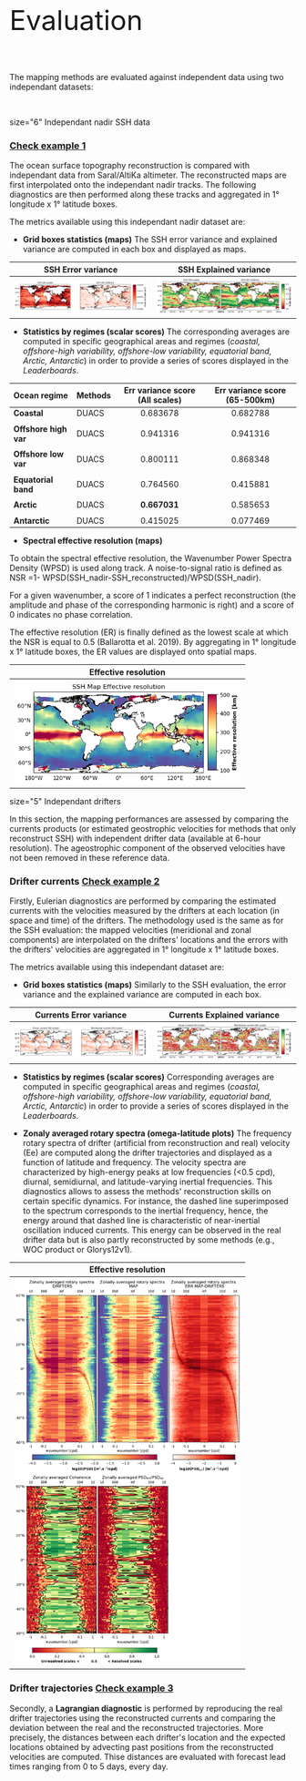  
<br>  

<font size="7"> Evaluation </font>

<br> 

<br> 


The mapping methods are evaluated against independent data using two independant datasets:

<br> 
 
<font> size="6" Independant nadir SSH data</font> 
### [Check example 1](https://github.com/ocean-data-challenges/2023a_SSH_mapping_OSE/blob/main/nb_diags_global/ssh_scores_DUACS_geos.ipynb)

The ocean surface topography reconstruction is compared with independant data from Saral/AltiKa altimeter. The reconstructed maps are first interpolated onto the independant nadir tracks. The following diagnostics are then performed along these tracks and aggregated in 1° longitude x 1° latitude boxes.

The metrics available using this independant nadir dataset are:

- **Grid boxes statistics (maps)**
    The SSH error variance and explained variance are computed in each box and displayed as maps. 
    
| SSH Error variance |  SSH Explained variance |
| ------------ | -------------- |
| <img src="../figures/Maps_DUACS_errvar_glob.png" alt="DUACS Error variance" width="400"/>  |  <img src="../figures/Maps_DUACS_explvar_glob.png" alt="DUACS Error variance" width="400"/>  | 
    
- **Statistics by regimes (scalar scores)** 
    The corresponding averages are computed in specific geographical areas and regimes (*coastal, offshore-high variability, offshore-low variability, equatorial band, Arctic, Antarctic*) in order to provide a series of scores displayed in the *Leaderboards*.
    
    

| Ocean regime          | Methods  |   Err variance score (All scales) |   Err variance score (65-500km) | 
|:----------------------|----------|:---------------------------------:|:-------------------------------:| 
|   **Coastal**         | DUACS    |        0.683678                   |         0.682788                |  
| | | | |  
| **Offshore high var** | DUACS    |        0.941316                   |         0.941316                |  
| | | | |  
| **Offshore low var**  | DUACS    |        0.800111                   |         0.868348                |  
| | | | |  
| **Equatorial band**   | DUACS    |        0.764560                   |         0.415881                |  
| | | | |  
| **Arctic**            | DUACS    |        **0.667031**               |         0.585653                |   
| | | | |  
| **Antarctic**         | DUACS    |        0.415025                   |         0.077469                |  

    
- **Spectral effective resolution (maps)**

To obtain the spectral effective resolution, the Wavenumber Power Spectra Density (WPSD) is used along track. A noise-to-signal ratio is defined as NSR =1- WPSD(SSH_nadir-SSH_reconstructed)/WPSD(SSH_nadir).
 
For a given wavenumber, a score of 1 indicates a perfect reconstruction (the amplitude and phase of the corresponding harmonic is right) and a score of 0 indicates no phase correlation.

The effective resolution (ER) is finally defined as the lowest scale at which the NSR is equal to 0.5 (Ballarotta et al. 2019). By aggregating in 1° longitude x 1° latitude boxes, the ER values are displayed onto spatial maps. 


| Effective resolution |
| -------------- |
|<img src="../figures/Maps_DUACS_effres_glob.png" alt="DUACS Effective resolution" width="400"/> |


<font> size="5" Independant drifters</font>  

In this section, the mapping performances are assessed by comparing the currents products (or estimated geostrophic velocities for methods that only reconstruct SSH) with independent drifter data (available at 6-hour resolution). The ageostrophic component of the observed velocities have not been removed in these reference data. 

### Drifter currents [Check example 2](https://github.com/ocean-data-challenges/2023a_SSH_mapping_OSE/blob/main/nb_diags_global/uv_scores_DUACS_geos.ipynb)

Firstly, Eulerian diagnostics are performed by comparing the estimated currents with the velocities measured by the drifters at each location (in space and time) of the drifters. The methodology used is the same as for the SSH evaluation: the mapped velocities (meridional and zonal components) are interpolated on the drifters' locations and the errors with the drifters' velocities are aggregated in 1° longitude x 1° latitude boxes.

The metrics available using this independant dataset are:

- **Grid boxes statistics (maps)**
    Similarly to the SSH evaluation, the error variance and the explained variance are computed in each box. 
    
| Currents Error variance |  Currents Explained variance |
| ------------ | -------------- |
| <img src="../figures/Maps_DUACS_errvar_glob_uv.png" alt="DUACS Error variance" width="400"/>  |  <img src="../figures/Maps_DUACS_explvar_glob_uv.png" alt="DUACS Error variance" width="400"/>  | 
    
- **Statistics by regimes (scalar scores)**
    Corresponding averages are computed in specific geographical areas and regimes (*coastal, offshore-high variability, offshore-low variability, equatorial band, Arctic, Antarctic*) in order to provide a series of scores displayed in the *Leaderboards*.
    
- **Zonaly averaged rotary spectra (omega-latitude plots)** 
    The frequency rotary spectra of drifter (artificial from reconstruction and real) velocity (Ee) are computed along the drifter trajectories and displayed as a function of latitude and frequency. The velocity spectra are characterized by high-energy peaks at low frequencies (<0.5 cpd), diurnal, semidiurnal, and latitude-varying inertial frequencies. This diagnostics allows to assess the methods' reconstruction skills on certain specific dynamics. For instance, the dashed line superimposed to the spectrum corresponds to the inertial frequency, hence, the energy around that dashed line is characteristic of near-inertial oscillation induced currents. This energy can be observed in the real drifter data but is also partly reconstructed by some methods (e.g., WOC product or Glorys12v1).  
    
| Effective resolution |
| -------------- |
|<img src="../figures/Maps_DUACS_effres_glob_uv.png" alt="DUACS Effective resolution" width="400"/> | 

### Drifter trajectories [Check example 3](https://github.com/ocean-data-challenges/2023a_SSH_mapping_OSE/blob/main/nb_diags_global/uv_scores_DUACS_geos.ipynb)

Secondly, a **Lagrangian diagnostic** is performed by reproducing the real drifter trajectories using the reconstructed currents and comparing the deviation between the real and the reconstructed trajectories. More precisely, the distances between each drifter's location and the expected locations obtained by advecting past positions from the reconstructed velocities are computed. Thise distances are evaluated with forecast lead times ranging from 0 to 5 days, every day.

